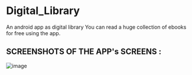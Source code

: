 # Digital_Library
An android app as digital library
You can read a huge collection of ebooks for free using the app.

## SCREENSHOTS OF THE APP's SCREENS :

![image]()
